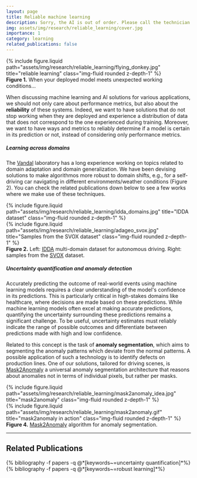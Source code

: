 ```yaml
---
layout: page
title: Reliable machine learning
description: Sorry, the AI is out of order. Please call the technician.
img: assets/img/research/reliable_learning/cover.jpg
importance: 1
category: learning
related_publications: false
---
```



<div class="row">
    <div class="col-sm mt-3 mt-md-0">
        {% include figure.liquid path="assets/img/research/reliable_learning/flying_donkey.jpg" title="reliable learning" class="img-fluid rounded z-depth-1" %}
    </div>
</div>
<div class="caption">
    <b>Figure 1.</b> When your deployed model meets unexpected working conditions...
</div>


When discussing machine learning and AI solutions for various applications, we should not only care about performance metrics, but also about the **reliability** of these systems.
Indeed, we want to have solutions that do not stop working when they are deployed and experience a distribution of data that does not correspond to the one experienced during training. Moreover, we want to have ways and metrics to reliably determine if a model is certain in its prediction or not, instead of considering only performance metrics. 


##### Learning across domains
The [Vandal](http://vandal.polito.it/) laboratory has a long experience working on topics related to domain adaptation and domain generalization. We have been devising solutions to make algorithmos more robust to domain shifts, e.g., for a self-driving car navigating in different environments/weather conditions (Figure 2).
You can check the related publications down below to see a few works where we make use of these techniques.

<div class="row">
    <div class="col-sm mt-3 mt-md-0">
        {% include figure.liquid path="assets/img/research/reliable_learning/idda_domains.jpg" title="IDDA dataset" class="img-fluid rounded z-depth-1" %}
    </div>
    <div class="col-sm mt-3 mt-md-0">
        {% include figure.liquid path="assets/img/research/reliable_learning/adageo_svox.jpg" title="Samples from the SVOX dataset" class="img-fluid rounded z-depth-1" %}
    </div>
</div>
<div class="caption">
    <b>Figure 2.</b> Left: <a href="https://ieeexplore.ieee.org/abstract/document/9336674">IDDA</a> multi-domain dataset for autonomous driving. Right: samples from the <a href="https://arxiv.org/abs/2010.06897">SVOX</a> dataset.
</div>



##### Uncertainty quantification and anomaly detection
Accurately predicting the outcome of real-world events using machine learning models requires a clear understanding of the model's confidence in its predictions. This is particularly critical in high-stakes domains like healthcare, where decisions are made based on these predictions. While machine learning models often excel at making accurate predictions, quantifying the uncertainty surrounding these predictions remains a significant challenge. To be useful, uncertainty estimates must reliably indicate the range of possible outcomes and differentiate between predictions made with high and low confidence.

Related to this concept is the task of **anomaly segmentation**, which aims to segmenting the anomaly patterns which deviate from the normal patterns. A possible application of such a technology is to identify defects on production lines.
One of our solutions, tailored for driving scenes, is [Mask2Anomaly](https://ieeexplore.ieee.org/abstract/document/10574844) a universal anomaly segmentation architecture that reasons about anomalies not in terms of individual pixels, but rather per masks.

<div class="row">
    <div class="col-sm mt-3 mt-md-0">
        {% include figure.liquid path="assets/img/research/reliable_learning/mask2anomaly_idea.jpg" title="mask2anomaly" class="img-fluid rounded z-depth-1" %}
    </div>
    <div class="col-sm mt-3 mt-md-0">
        {% include figure.liquid path="assets/img/research/reliable_learning/mask2anomaly.gif" title="mask2anomaly in action" class="img-fluid rounded z-depth-1" %}
    </div>
</div>
<div class="caption">
    <b>Figure 4.</b> <a href="https://ieeexplore.ieee.org/abstract/document/10574844">Mask2Anomaly</a> algorithm for anomaly segmentation.
</div>


---
<h2>Related Publications</h2>
<div class="publications">
  {% bibliography -f papers -q @*[keywords~=uncertainty quantification]*%}
  {% bibliography -f papers -q @*[keywords~=robust learning]*%}
  <!-- {% bibliography -f papers -q @*[keywords~=uncertainty]  -q @*[keywords~=robust learning]*%} -->
</div>